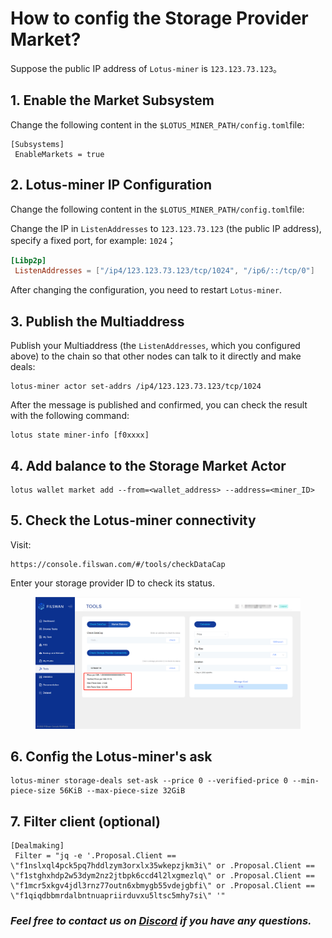 # How to config the Storage Provider Market?

Suppose the public IP address of `Lotus-miner` is `123.123.73.123`。

## 1. Enable the Market Subsystem

Change the following content in the `$LOTUS_MINER_PATH/config.toml`file:

```
[Subsystems]
 EnableMarkets = true
```

## 2. Lotus-miner IP Configuration

Change the following content in the `$LOTUS_MINER_PATH/config.toml`file:

Change the IP in `ListenAddresses` to `123.123.73.123` (the public IP address), specify a fixed port, for example: `1024`；

```toml
[Libp2p]
 ListenAddresses = ["/ip4/123.123.73.123/tcp/1024", "/ip6/::/tcp/0"]
```

After changing the configuration, you need to restart `Lotus-miner`.

## 3. Publish the Multiaddress

Publish your Multiaddress (the `ListenAddresses`, which you configured above) to the chain so that other nodes can talk to it directly and make deals:

```
lotus-miner actor set-addrs /ip4/123.123.73.123/tcp/1024
```

After the message is published and confirmed, you can check the result with the following command:

```
lotus state miner-info [f0xxxx]
```

## 4. Add balance to the Storage Market Actor

```
lotus wallet market add --from=<wallet_address> --address=<miner_ID>
```

## 5. Check the Lotus-miner connectivity

Visit:

```
https://console.filswan.com/#/tools/checkDataCap
```

Enter your storage provider ID to check its status.

<figure><img src="../../.gitbook/assets/image (8).png" alt=""><figcaption></figcaption></figure>

## 6. Config the Lotus-miner's ask

```
lotus-miner storage-deals set-ask --price 0 --verified-price 0 --min-piece-size 56KiB --max-piece-size 32GiB
```

## 7. Filter client (optional)

```
[Dealmaking]
 Filter = "jq -e '.Proposal.Client == \"f1nslxql4pck5pq7hddlzym3orxlx35wkepzjkm3i\" or .Proposal.Client == \"f1stghxhdp2w53dym2nz2jtbpk6ccd4l2lxgmezlq\" or .Proposal.Client == \"f1mcr5xkgv4jdl3rnz77outn6xbmygb55vdejgbfi\" or .Proposal.Client == \"f1qiqdbbmrdalbntnuapriirduvxu5ltsc5mhy7si\" '"
```

### &#x20;              _**Feel free to contact us on**_ [_**Discord**_](https://filswan.com/discord) _**if you have any questions.**_
